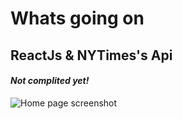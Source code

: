 # Whats going on
## ReactJs & NYTimes's Api
#### *Not complited yet!*


![Home page screenshot](/screenshots/home.png)